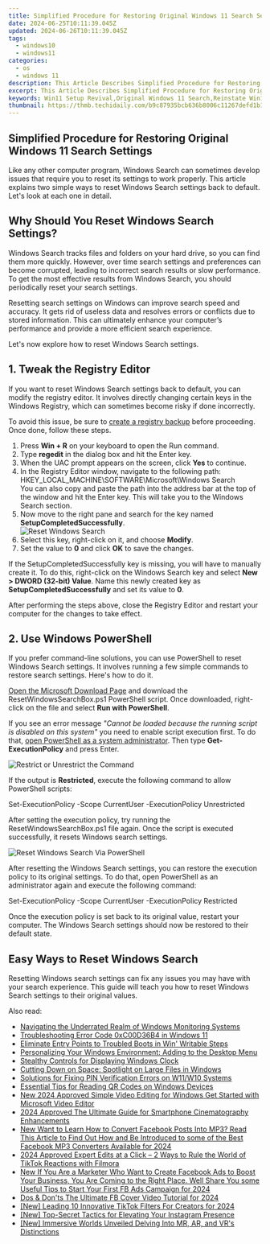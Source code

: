 ```yaml
---
title: Simplified Procedure for Restoring Original Windows 11 Search Settings
date: 2024-06-25T10:11:39.045Z
updated: 2024-06-26T10:11:39.045Z
tags:
  - windows10
  - windows11
categories:
  - os
  - windows 11
description: This Article Describes Simplified Procedure for Restoring Original Windows 11 Search Settings
excerpt: This Article Describes Simplified Procedure for Restoring Original Windows 11 Search Settings
keywords: Win11 Setup Revival,Original Windows 11 Search,Reinstate Win11 Search,Reset Windows 11 Settings,Windows 11 Restore Search,Fixing Win11 Search Issues,Retrieve Win11 Default Search
thumbnail: https://thmb.techidaily.com/b9c87935bcb636b8006c11267defd1b13d4f0a5467f4617c51e1bd762f7f5db4.png
---
```


## Simplified Procedure for Restoring Original Windows 11 Search Settings

 Like any other computer program, Windows Search can sometimes develop issues that require you to reset its settings to work properly. This article explains two simple ways to reset Windows Search settings back to default. Let's look at each one in detail.

## Why Should You Reset Windows Search Settings?

 Windows Search tracks files and folders on your hard drive, so you can find them more quickly. However, over time search settings and preferences can become corrupted, leading to incorrect search results or slow performance. To get the most effective results from Windows Search, you should periodically reset your search settings.

 Resetting search settings on Windows can improve search speed and accuracy. It gets rid of useless data and resolves errors or conflicts due to stored information. This can ultimately enhance your computer’s performance and provide a more efficient search experience.

 Let's now explore how to reset Windows Search settings.

## 1\. Tweak the Registry Editor

 If you want to reset Windows Search settings back to default, you can modify the registry editor. It involves directly changing certain keys in the Windows Registry, which can sometimes become risky if done incorrectly.

 To avoid this issue, be sure to [create a registry backup](https://www.makeuseof.com/tag/backup-restore-windows-registry/) before proceeding. Once done, follow these steps.

1. Press **Win + R** on your keyboard to open the Run command.
2. Type **regedit** in the dialog box and hit the Enter key.
3. When the UAC prompt appears on the screen, click **Yes** to continue.
4. In the Registry Editor window, navigate to the following path:  
HKEY_LOCAL_MACHINE\SOFTWARE\Microsoft\Windows Search  
 You can also copy and paste the path into the address bar at the top of the window and hit the Enter key. This will take you to the Windows Search section.
5. Now move to the right pane and search for the key named **SetupCompletedSuccessfully**.  
![Reset Windows Search](https://static1.makeuseofimages.com/wordpress/wp-content/uploads/2023/04/reset-windows-search.jpg)
6. Select this key, right-click on it, and choose **Modify**.
7. Set the value to **0** and click **OK** to save the changes.

 If the SetupCompletedSuccessfully key is missing, you will have to manually create it. To do this, right-click on the Windows Search key and select **New > DWORD (32-bit) Value**. Name this newly created key as **SetupCompletedSuccessfully** and set its value to **0**.

 After performing the steps above, close the Registry Editor and restart your computer for the changes to take effect.

## 2\. Use Windows PowerShell

 If you prefer command-line solutions, you can use PowerShell to reset Windows Search settings. It involves running a few simple commands to restore search settings. Here's how to do it.

[Open the Microsoft Download Page](https://www.microsoft.com/en-us/download/100295) and download the ResetWindowsSearchBox.ps1 PowerShell script. Once downloaded, right-click on the file and select **Run with PowerShell**.

 If you see an error message _"Cannot be loaded because the running script is disabled on this system"_ you need to enable script execution first. To do that, [open PowerShell as a system administrator](http://www.makeuseof.com/windows-11-powershell-administrator/). Then type **Get-ExecutionPolicy** and press Enter.

![Restrict or Unrestrict the Command](https://static1.makeuseofimages.com/wordpress/wp-content/uploads/2023/04/restrict-or-unrestrict-the-command.png)

 If the output is **Restricted**, execute the following command to allow PowerShell scripts:

Set-ExecutionPolicy -Scope CurrentUser -ExecutionPolicy Unrestricted

 After setting the execution policy, try running the ResetWindowsSearchBox.ps1 file again. Once the script is executed successfully, it resets Windows search settings.

![Reset Windows Search Via PowerShell](https://static1.makeuseofimages.com/wordpress/wp-content/uploads/2023/04/reset-windows-search-via-powershell.png)

 After resetting the Windows Search settings, you can restore the execution policy to its original settings. To do that, open PowerShell as an administrator again and execute the following command:

Set-ExecutionPolicy -Scope CurrentUser -ExecutionPolicy Restricted

 Once the execution policy is set back to its original value, restart your computer. The Windows Search settings should now be restored to their default state.

## Easy Ways to Reset Windows Search

 Resetting Windows search settings can fix any issues you may have with your search experience. This guide will teach you how to reset Windows Search settings to their original values.


<ins class="adsbygoogle"
     style="display:block"
     data-ad-format="autorelaxed"
     data-ad-client="ca-pub-7571918770474297"
     data-ad-slot="1223367746"></ins>



<ins class="adsbygoogle"
     style="display:block"
     data-ad-client="ca-pub-7571918770474297"
     data-ad-slot="8358498916"
     data-ad-format="auto"
     data-full-width-responsive="true"></ins>

<span class="atpl-alsoreadstyle">Also read:</span>
<div><ul>
<li><a href="https://win11.techidaily.com/navigating-the-underrated-realm-of-windows-monitoring-systems/"><u>Navigating the Underrated Realm of Windows Monitoring Systems</u></a></li>
<li><a href="https://win11.techidaily.com/troubleshooting-error-code-0xc00d36b4-in-windows-11/"><u>Troubleshooting Error Code 0xC00D36B4 in Windows 11</u></a></li>
<li><a href="https://win11.techidaily.com/eliminate-entry-points-to-troubled-boots-in-win-writable-steps/"><u>Eliminate Entry Points to Troubled Boots in Win' Writable Steps</u></a></li>
<li><a href="https://win11.techidaily.com/personalizing-your-windows-environment-adding-to-the-desktop-menu/"><u>Personalizing Your Windows Environment: Adding to the Desktop Menu</u></a></li>
<li><a href="https://win11.techidaily.com/stealthy-controls-for-displaying-windows-clock/"><u>Stealthy Controls for Displaying Windows Clock</u></a></li>
<li><a href="https://win11.techidaily.com/cutting-down-on-space-spotlight-on-large-files-in-windows/"><u>Cutting Down on Space: Spotlight on Large Files in Windows</u></a></li>
<li><a href="https://win11.techidaily.com/solutions-for-fixing-pin-verification-errors-on-w11w10-systems/"><u>Solutions for Fixing PIN Verification Errors on W11/W10 Systems</u></a></li>
<li><a href="https://win11.techidaily.com/essential-tips-for-reading-qr-codes-on-windows-devices/"><u>Essential Tips for Reading QR Codes on Windows Devices</u></a></li>
<li><a href="https://ai-video-apps.techidaily.com/new-2024-approved-simple-video-editing-for-windows-get-started-with-microsoft-video-editor/"><u>New 2024 Approved Simple Video Editing for Windows Get Started with Microsoft Video Editor</u></a></li>
<li><a href="https://youtube-stream.techidaily.com/2024-approved-the-ultimate-guide-for-smartphone-cinematography-enhancements/"><u>2024 Approved  The Ultimate Guide for Smartphone Cinematography Enhancements</u></a></li>
<li><a href="https://smart-video-editing.techidaily.com/1714192451401-new-want-to-learn-how-to-convert-facebook-posts-into-mp3-read-this-article-to-find-out-how-and-be-introduced-to-some-of-the-best-facebook-mp3-converters-ava/"><u>New Want to Learn How to Convert Facebook Posts Into MP3? Read This Article to Find Out How and Be Introduced to some of the Best Facebook MP3 Converters Available for 2024</u></a></li>
<li><a href="https://tiktok-videos.techidaily.com/2024-approved-expert-edits-at-a-click-2-ways-to-rule-the-world-of-tiktok-reactions-with-filmora/"><u>2024 Approved  Expert Edits at a Click – 2 Ways to Rule the World of TikTok Reactions with Filmora</u></a></li>
<li><a href="https://ai-video-editing.techidaily.com/1713963576144-new-if-you-are-a-marketer-who-want-to-create-facebook-ads-to-boost-your-business-you-are-coming-to-the-right-place-well-share-you-some-useful-tips-to-start-/"><u>New If You Are a Marketer Who Want to Create Facebook Ads to Boost Your Business, You Are Coming to the Right Place. Well Share You some Useful Tips to Start Your First FB Ads Campaign for 2024</u></a></li>
<li><a href="https://facebook-video-content.techidaily.com/dos-and-donts-the-ultimate-fb-cover-video-tutorial-for-2024/"><u>Dos & Don'ts  The Ultimate FB Cover Video Tutorial for 2024</u></a></li>
<li><a href="https://tiktok-clips.techidaily.com/new-leading-10-innovative-tiktok-filters-for-creators-for-2024/"><u>[New] Leading 10 Innovative TikTok Filters For Creators for 2024</u></a></li>
<li><a href="https://instagram-videos.techidaily.com/new-top-secret-tactics-for-elevating-your-instagram-presence/"><u>[New] Top-Secret Tactics for Elevating Your Instagram Presence</u></a></li>
<li><a href="https://some-techniques.techidaily.com/new-immersive-worlds-unveiled-delving-into-mr-ar-and-vrs-distinctions/"><u>[New] Immersive Worlds Unveiled  Delving Into MR, AR, and VR's Distinctions</u></a></li>
</ul></div>
